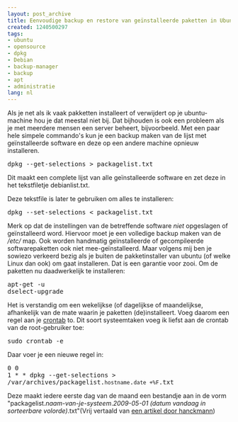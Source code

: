 ```yaml
---
layout: post_archive
title: Eenvoudige backup en restore van geïnstalleerde paketten in Ubuntu.
created: 1240500297
tags:
- ubuntu
- opensource
- dpkg
- Debian
- backup-manager
- backup
- apt
- administratie
lang: nl
---
```

Als je net als ik vaak pakketten installeert of verwijdert op je ubuntu-machine hou je dat meestal niet bij. Dat bijhouden is ook een probleem als je met meerdere mensen een server beheert, bijvoorbeeld. Met een paar hele simpele commando's kun je een backup maken van de lijst met geïnstalleerde software en deze op een andere machine opnieuw installeren. <pre>dpkg --get-selections > packagelist.txt</pre>Dit maakt een complete lijst van alle geïnstalleerde software en zet deze in het tekstfiletje debianlist.txt.

Deze tekstfile is later te gebruiken om alles te installeren: <pre>dpkg --set-selections < packagelist.txt</pre>Merk op dat de instellingen van de betreffende software _niet_ opgeslagen of geïnstalleerd word. Hiervoor moet je een volledige backup maken van de _/etc/_ map. Ook worden handmatig geïnstalleerde of gecompileerde softwarepaketten ook niet mee-geïnstalleerd. Maar volgens mij ben je sowiezo verkeerd bezig als je buiten de pakketinstaller van ubuntu (of welke Linux dan ook) om gaat installeren. Dat is een garantie voor zooi. Om de paketten nu daadwerkelijk te installeren:<pre>apt-get -u dselect-upgrade</pre>Het is verstandig om een wekelijkse (of dagelijkse of maandelijkse, afhankelijk van de mate waarin je paketten (de)installeert. Voeg daarom een regel aan je [crontab](https://help.ubuntu.com/community/CronHowto) to. Dit soort systeemtaken voeg ik liefst aan de crontab van de root-gebruiker toe: <pre>sudo crontab -e</pre>Daar voer je een nieuwe regel in:<pre>0 0 1 * * dpkg --get-selections > /var/archives/packagelist.`hostname`.`date +%F`.txt</pre>Deze maakt iedere eerste dag van de maand een bestandje aan in de vorm "packagelist._naam-van-je-systeem_._2009-05-01 (datum vandaag in sorteerbare volorde)_.txt"(Vrij vertaald van [een artikel door hanckmann](http://www.hanckmann.net/?q=node/27))
